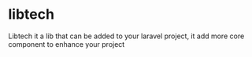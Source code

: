 # libtech

Libtech it a lib that can be added to your laravel project, it add more core component to enhance your project

